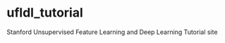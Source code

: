 ufldl_tutorial
==============

Stanford Unsupervised Feature Learning and Deep Learning Tutorial site
